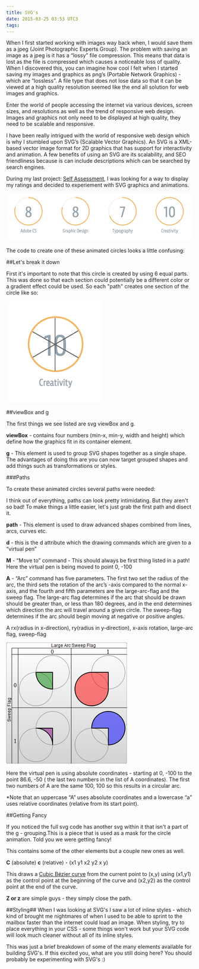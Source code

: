 ```yaml
---
title: SVG's
date: 2015-03-25 03:53 UTC3
tags:
---
```


When I first started working with images way back when, I would save them as a jpeg (Joint Photographic Experts Group). The problem with saving an image as a jpeg is it has a “lossy” file compression. This means that data is lost as the file is compressed which causes a noticeable loss of quality. When I discovered this, you can imagine how cool I felt when I started saving my images and graphics as png’s (Portable Network Graphics) -  which are “lossless”. A file type that does not lose data so that it can be viewed at a high quality resolution seemed like the end all solution for web images and graphics.

Enter the world of people accessing the internet via various devices, screen sizes, and resolutions as well as the trend of responsive web design. Images and graphics not only need to be displayed at high quality, they need to be scalable and responsive. 

I have been really intrigued with the world of responsive web design which is why I stumbled upon SVG’s (Scalable Vector Graphics). An SVG is a XML-based vector image format for 2D graphics that has support for interactivity and animation. A few benefits of using an SVG are its scalability, and SEO friendliness because is can include descriptions which can be searched by search engines.

During my last project: [Self Assessment](http://ericagarcia.me/projects/assessment/ "Self Assessment"), I was looking for a way to display my ratings and decided to experiement with SVG graphics and animations. 


![svg_circles](/images/blog/svg/svg_circles.png)


The code to create one of these animated circles looks a little confusing:

<script src="https://gist.github.com/Sneakingrocky/a87b2b0803ed122c9bbd.js"></script>

##Let's break it down

First it's important to note that this circle is created by using 6 equal parts. This was done so that each section could potentially be a different color or a gradient effect could be used. So each "path" creates one section of the circle like so:

![svg_circles](/images/blog/svg/svg_circle_divided.png)

##viewBox and g

The first things we see listed are svg viewBox and g.

<script src="https://gist.github.com/Sneakingrocky/d32a3bf9cfd12eb5279f.js"></script>


**viewBox** - contains four numbers (min-x, min-y, width and height) which define how the graphics fit in its container element. 

**g** - This element is used to group SVG shapes together as a single shape. The advantages of doing this are you can now target grouped shapes and add things such as transformations or styles.

###Paths

To create these animated circles several paths were needed:

<script src="https://gist.github.com/Sneakingrocky/1ba09a94d2c33a8954e4.js"></script>

I think out of everything, paths can look pretty intimidating. But they aren't so bad! To make things a little easier, let's just grab the first path and disect it.

<script src="https://gist.github.com/Sneakingrocky/99667e908a90482a804c.js"></script>

**path** - This element is used to draw advanced shapes combined from lines, arcs, curves etc. 

**d** - this is the d attribute which the drawing commands which are given to a “virtual pen” 

**M** - “Move to” command - This should always be first thing listed in a path! Here the virtual pen is being moved to point 0, -100
  <script src="https://gist.github.com/Sneakingrocky/99667e908a90482a804c.js"></script>


**A** - “Arc” command has five parameters. The first two set the radius of the arc, the third sets the rotation of the arc’s -axis compared to the normal x-axis, and the fourth and fifth parameters are the large-arc-flag and the sweep flag. The large-arc flag  determines if the arc that should be drawn should be greater than, or less than 180 degrees, and in the end determines which direction the arc will travel around a given circle. The sweep-flag determines if the arc should begin moving at negative or positive angles. 

A rx(radius in x-direction), ry(radius in y-direction), x-axis rotation, large-arc flag, sweep-flag

![svg_arcs](/images/blog/svg/SVGArcs_Flags.png)

Here the virtual pen is using absolute coordinates - starting at 0, -100 to the point 86.6, -50 ( the last two numbers in the list of A coordinates). The first two numbers of A are the same 100, 100 so this results in a circular arc.

<script src="https://gist.github.com/Sneakingrocky/99667e908a90482a804c.js"></script>

*Note that an uppercase “A” uses absolute coordinates and a lowercase “a” uses relative coordinates (relative from its start point).

##Getting Fancy

If you noticed the full svg code has another svg within it that isn't a part of the g - grouping.This is a piece that is used as a mask for the circle animation. Told you we were getting fancy!

<script src="https://gist.github.com/Sneakingrocky/2ed94c52b0eec7222230.js"></script>

This contains some of the other elements but a couple new ones as well.

**C** (absolute) **c** (relative) - (x1 y1 x2 y2 x y)

This draws a [Cubic Bézier curve](http://en.wikipedia.org/wiki/B%C3%A9zier_curve#Cubic_B.C3.A9zier_curves "Cubic Bézier curve") from the current point to (x,y) using (x1,y1) as the control point at the beginning of the curve and (x2,y2) as the control point at the end of the curve.

**Z or z** are simple guys - they simply close the path.

##Styling##
When I was looking at SVG's I saw a lot of inline styles - which kind of brought me nightmares of when I used to be able to sprint to the mailbox faster than the internet could load an image. When styling, try to place everything in your CSS - some things won't work but your SVG code will look much cleaner without all of its inline styles.

This was just a brief breakdown of some of the many elements available for building SVG's. If this excited you, what are you still doing here? You should probably be experimenting with SVG's :)





